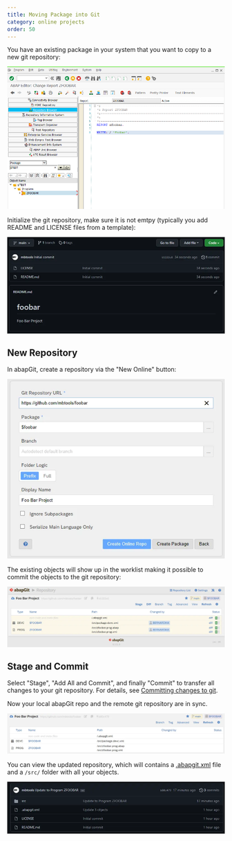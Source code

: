 ```yaml
---
title: Moving Package into Git
category: online projects
order: 50
---
```


You have an existing package in your system that you want to copy to a new git repository:

![](img/existing_package.png)

Initialize the git repository, make sure it is not emtpy (typically you add README and LICENSE files from a template):

![](img/existing_git_before.png)

## New Repository

In abapGit, create a repository via the "New Online" button:

![](img/existing_clone.png)

The existing objects will show up in the worklist making it possible to commit the objects to the git repository:

![](img/existing_repo.png)

## Stage and Commit

Select "Stage", "Add All and Commit", and finally "Commit" to transfer all changes to your git repository. For details, see 
[Committing changes to git](https://docs.abapgit.org/guide-stage-commit.html).

Now your local abapGit repo and the remote git repository are in sync. 

![](img/existing_result.png)

You can view the updated repository, which will contains a [.abapgit.xml](https://docs.abapgit.org/settings-dot-abapgit.html) file
and a `/src/` folder with all your objects. 

![](img/existing_git_after.png)


